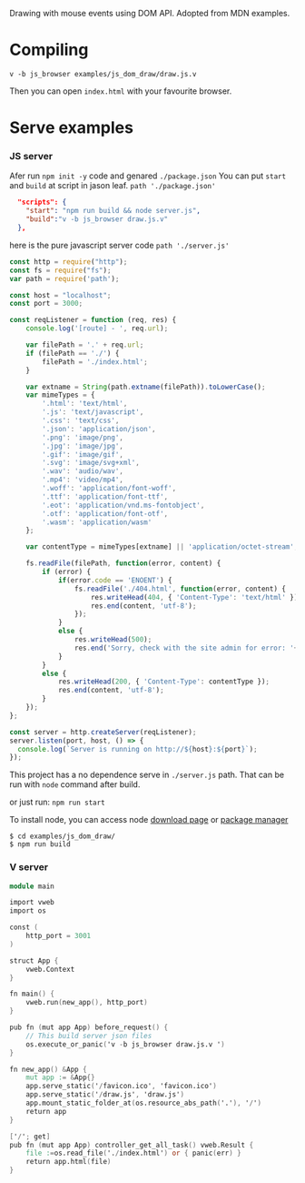 Drawing with mouse events using DOM API. Adopted from MDN examples.

# Compiling
```
v -b js_browser examples/js_dom_draw/draw.js.v
```

Then you can open `index.html` with your favourite browser.
# Serve examples

### JS server
Afer run `npm init -y` code and genared `./package.json`
You can put `start` and `build` at script in jason leaf.
`path './package.json'`
```json
  "scripts": {
    "start": "npm run build && node server.js",
    "build":"v -b js_browser draw.js.v"
  },

```
here is the pure javascript server code
`path './server.js'`

```javascript
const http = require("http");
const fs = require("fs");
var path = require('path');

const host = "localhost";
const port = 3000;

const reqListener = function (req, res) {
    console.log('[route] - ', req.url);

    var filePath = '.' + req.url;
    if (filePath == './') {
        filePath = './index.html';
    }

    var extname = String(path.extname(filePath)).toLowerCase();
    var mimeTypes = {
        '.html': 'text/html',
        '.js': 'text/javascript',
        '.css': 'text/css',
        '.json': 'application/json',
        '.png': 'image/png',
        '.jpg': 'image/jpg',
        '.gif': 'image/gif',
        '.svg': 'image/svg+xml',
        '.wav': 'audio/wav',
        '.mp4': 'video/mp4',
        '.woff': 'application/font-woff',
        '.ttf': 'application/font-ttf',
        '.eot': 'application/vnd.ms-fontobject',
        '.otf': 'application/font-otf',
        '.wasm': 'application/wasm'
    };

    var contentType = mimeTypes[extname] || 'application/octet-stream';

    fs.readFile(filePath, function(error, content) {
        if (error) {
            if(error.code == 'ENOENT') {
                fs.readFile('./404.html', function(error, content) {
                    res.writeHead(404, { 'Content-Type': 'text/html' });
                    res.end(content, 'utf-8');
                });
            }
            else {
                res.writeHead(500);
                res.end('Sorry, check with the site admin for error: '+error.code+' ..\n');
            }
        }
        else {
            res.writeHead(200, { 'Content-Type': contentType });
            res.end(content, 'utf-8');
        }
    });
};

const server = http.createServer(reqListener);
server.listen(port, host, () => {
  console.log(`Server is running on http://${host}:${port}`);
});

```

This project has a no dependence serve in `./server.js` path.
That can be run with `node` command after build.

or just run: `npm run start`

To install node, you can access node [download page](https://nodejs.org/en/download/) 
or [package manager](https://nodejs.org/en/download/package-manager)

```
$ cd examples/js_dom_draw/
$ npm run build
```


### V server
```v ignore
module main

import vweb
import os

const (
    http_port = 3001
)

struct App {
    vweb.Context
}

fn main() {
    vweb.run(new_app(), http_port)
}

pub fn (mut app App) before_request() {
    // This build server json files
    os.execute_or_panic('v -b js_browser draw.js.v ')
}

fn new_app() &App {
    mut app := &App{}
    app.serve_static('/favicon.ico', 'favicon.ico')
    app.serve_static('/draw.js', 'draw.js')
    app.mount_static_folder_at(os.resource_abs_path('.'), '/')
    return app
}

['/'; get]
pub fn (mut app App) controller_get_all_task() vweb.Result {
    file :=os.read_file('./index.html') or { panic(err) }
    return app.html(file)
}
```